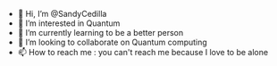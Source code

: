 - 👋 Hi, I’m @SandyCedilla
- 👀 I’m interested in Quantum
- 🌱 I’m currently learning to be a better person
- 💞️ I’m looking to collaborate on Quantum computing
- 📫 How to reach me : you can't reach me because I love to be alone

<!---
SandyCedilla/SandyCedilla is a ✨ special ✨ repository because its `README.md` (this file) appears on your GitHub profile.
You can click the Preview link to take a look at your changes.
--->
